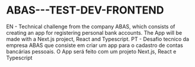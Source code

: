 # ABAS---TEST-DEV-FRONTEND
EN - Technical challenge from the company ABAS, which consists of creating an app for registering personal bank accounts. The App will be made with a Next.js project, React and Typescript.
PT - Desafio tecnico da empresa ABAS que consiste em criar um app para o cadastro de contas bancárias pessoais.  O App será feito com um projeto Next.js, React e Typescript
